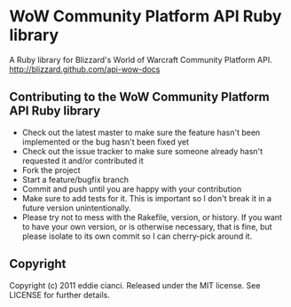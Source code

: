 # WoW Community Platform API Ruby library

A Ruby library for Blizzard's World of Warcraft Community Platform API. <http://blizzard.github.com/api-wow-docs>

## Contributing to the WoW Community Platform API Ruby library
 
  * Check out the latest master to make sure the feature hasn't been implemented or the bug hasn't been fixed yet
  * Check out the issue tracker to make sure someone already hasn't requested it and/or contributed it
  * Fork the project
  * Start a feature/bugfix branch
  * Commit and push until you are happy with your contribution
  * Make sure to add tests for it. This is important so I don't break it in a future version unintentionally.
  * Please try not to mess with the Rakefile, version, or history. If you want to have your own version, or is otherwise necessary, that is fine, but please isolate to its own commit so I can cherry-pick around it.

## Copyright

Copyright (c) 2011 eddie cianci. Released under the MIT license. See LICENSE for further details.

